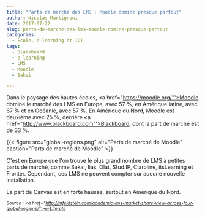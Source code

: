 ```yaml
---
title: "Parts de marché des LMS : Moodle domine presque partout"
author: Nicolas Martignoni
date: 2017-07-22
slug: parts-de-marche-des-lms-moodle-domine-presque-partout
categories:
  - École, e-learning et ICT
tags:
  - Blackboard
  - e-learning
  - LMS
  - Moodle
  - Sakai

---
```

Dans le paysage des hautes écoles, <a href="https://moodle.org/"'>Moodle</a> domine le marché des LMS en Europe, avec 57 %, en Amérique latine, avec 67 % et en Océanie, avec 57 %. En Amérique du Nord, Moodle est deuxième avec 25 %, derrière <a href="http://www.blackboard.com"'>Blackboard</a>, dont la part de marché est de 33 %.

{{< figure src="global-regions.png" alt="Parts de marché de Moodle" caption="Parts de marché de Moodle" >}}

C'est en Europe que l'on trouve le plus grand nombre de LMS à petites parts de marché, comme Sakai, lias, Olat, Stud.IP, Claroline, itsLearning et Fronter. Cependant, ces LMS ne peuvent compter sur aucune nouvelle installation.

La part de Canvas est en forte hausse, surtout en Amérique du Nord.

_<small>Source : <a href="http://mfeldstein.com/academic-lms-market-share-view-across-four-global-regions/"'>e-Literate</a></small>_

<!--more-->
